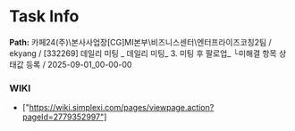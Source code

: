 # Task Info

**Path:** 카페24(주)\본사사업장\[CG]MI본부\비즈니스센터\엔터프라이즈코칭2팀 / ekyang / [332269] 데일리 미팅 _ 데일리 미팅_ 3. 미팅 후 팔로업_ └미해결 항목 상태값 등록 / 2025-09-01_00-00-00

### WIKI
- ["https://wiki.simplexi.com/pages/viewpage.action?pageId=2779352997"]

